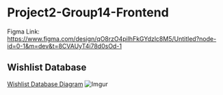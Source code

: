 # Project2-Group14-Frontend

Figma Link: https://www.figma.com/design/qO8rzO4pilhFkGYdzlc8M5/Untitled?node-id=0-1&m=dev&t=8CVAUyT4i78d0sOd-1 

## Wishlist Database
[Wishlist Database Diagram](https://dbdiagram.io/d/Wishlist-Database-66fa0dfe3430cb846c02de76)
![Imgur](https://i.imgur.com/MzMMK9w.png)
